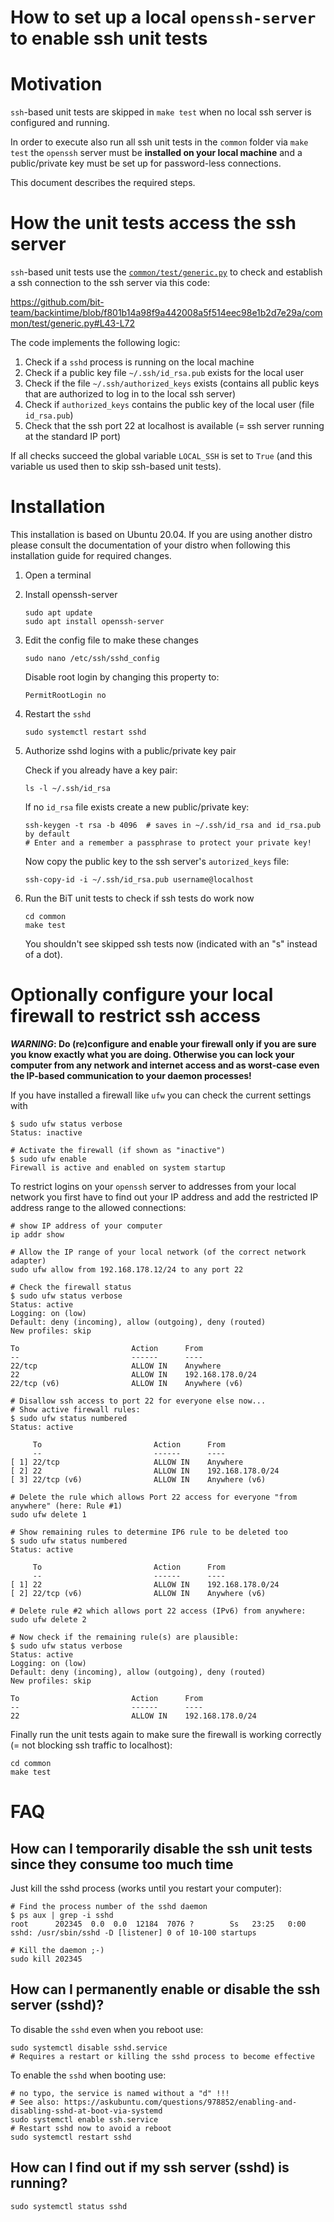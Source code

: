 # How to set up a local `openssh-server` to enable ssh unit tests

# Motivation

`ssh`-based unit tests are skipped in `make test` when no local ssh server
is configured and running.

In order to execute also run all ssh unit tests in the `common` folder
via `make test` the `openssh` server must be **installed on your local machine**
and a public/private key must be set up for password-less connections.

This document describes the required steps.

# How the unit tests access the ssh server

`ssh`-based unit tests use the [`common/test/generic.py`](https://github.com/bit-team/backintime/blob/f801b14a98f9a442008a5f514eec98e1b2d7e29a/common/test/generic.py)
to check and establish a ssh connection to the ssh server via this code:

https://github.com/bit-team/backintime/blob/f801b14a98f9a442008a5f514eec98e1b2d7e29a/common/test/generic.py#L43-L72

The code implements the following logic:

1. Check if a `sshd` process is running on the local machine
2. Check if a public key file `~/.ssh/id_rsa.pub` exists for the local user
3. Check if the file `~/.ssh/authorized_keys` exists (contains all public keys that are authorized to log in to the local ssh server)
4. Check if `authorized_keys` contains the public key of the local user (file `id_rsa.pub`)
5. Check that the ssh port 22 at localhost is available (= ssh server running at the standard IP port)

If all checks succeed the global variable `LOCAL_SSH` is set to `True`
(and this variable us used then to skip ssh-based unit tests).


# Installation

This installation is based on Ubuntu 20.04.
If you are using another distro please consult the documentation
of your distro when following this installation guide for
required changes.


1. Open a terminal

1. Install openssh-server

   ```commandline
   sudo apt update
   sudo apt install openssh-server
   ```
   
1. Edit the config file to make these changes

   ```commandline
   sudo nano /etc/ssh/sshd_config
   ```
   
   Disable root login by changing this property to:

   ```
   PermitRootLogin no
   ```
   
1. Restart the `sshd`

   ```commandline
   sudo systemctl restart sshd
   ```

1. Authorize sshd logins with a public/private key pair

   Check if you already have a key pair:

   ```
   ls -l ~/.ssh/id_rsa
   ```
   
   If no `id_rsa` file exists create a new public/private key:

   ```commandline
   ssh-keygen -t rsa -b 4096  # saves in ~/.ssh/id_rsa and id_rsa.pub by default
   # Enter and a remember a passphrase to protect your private key!
   ```

   Now copy the public key to the ssh server's `autorized_keys` file:

   ```commandline
   ssh-copy-id -i ~/.ssh/id_rsa.pub username@localhost
   ```

1. Run the BiT unit tests to check if ssh tests do work now

   ```commandline
   cd common
   make test
   ```
   
   You shouldn't see skipped ssh tests now (indicated with an "s" instead of a dot).

# Optionally configure your local firewall to restrict ssh access

**_WARNING_: Do (re)configure and enable your firewall only if you are sure
you know exactly what you are doing. Otherwise you can lock your computer
from any network and internet access and as worst-case even the IP-based
communication to your daemon processes!**

If you have installed a firewall like `ufw` you can check the current settings with

```commandline
$ sudo ufw status verbose
Status: inactive

# Activate the firewall (if shown as "inactive")
$ sudo ufw enable
Firewall is active and enabled on system startup
```

To restrict logins on your `openssh` server to addresses from your local network
you first have to find out your IP address and add the restricted
IP address range to the allowed connections:

```commandline
# show IP address of your computer
ip addr show

# Allow the IP range of your local network (of the correct network adapter)
sudo ufw allow from 192.168.178.12/24 to any port 22

# Check the firewall status
$ sudo ufw status verbose
Status: active
Logging: on (low)
Default: deny (incoming), allow (outgoing), deny (routed)
New profiles: skip

To                         Action      From
--                         ------      ----
22/tcp                     ALLOW IN    Anywhere                  
22                         ALLOW IN    192.168.178.0/24          
22/tcp (v6)                ALLOW IN    Anywhere (v6)  

# Disallow ssh access to port 22 for everyone else now...
# Show active firewall rules:
$ sudo ufw status numbered
Status: active

     To                         Action      From
     --                         ------      ----
[ 1] 22/tcp                     ALLOW IN    Anywhere                  
[ 2] 22                         ALLOW IN    192.168.178.0/24          
[ 3] 22/tcp (v6)                ALLOW IN    Anywhere (v6)

# Delete the rule which allows Port 22 access for everyone "from anywhere" (here: Rule #1)
sudo ufw delete 1

# Show remaining rules to determine IP6 rule to be deleted too
$ sudo ufw status numbered
Status: active

     To                         Action      From
     --                         ------      ----
[ 1] 22                         ALLOW IN    192.168.178.0/24          
[ 2] 22/tcp (v6)                ALLOW IN    Anywhere (v6)

# Delete rule #2 which allows port 22 access (IPv6) from anywhere:
sudo ufw delete 2

# Now check if the remaining rule(s) are plausible:
$ sudo ufw status verbose
Status: active
Logging: on (low)
Default: deny (incoming), allow (outgoing), deny (routed)
New profiles: skip

To                         Action      From
--                         ------      ----
22                         ALLOW IN    192.168.178.0/24  
```

Finally run the unit tests again to make sure the firewall is working correctly
(= not blocking ssh traffic to localhost):

   ```commandline
   cd common
   make test
   ```

# FAQ

## How can I temporarily disable the ssh unit tests since they consume too much time

Just kill the sshd process (works until you restart your computer):

```commandline
# Find the process number of the sshd daemon
$ ps aux | grep -i sshd
root      202345  0.0  0.0  12184  7076 ?        Ss   23:25   0:00 sshd: /usr/sbin/sshd -D [listener] 0 of 10-100 startups

# Kill the daemon ;-)
sudo kill 202345
```


## How can I permanently enable or disable the ssh server (sshd)?

To disable the `sshd` even when you reboot use:

```commandline
sudo systemctl disable sshd.service
# Requires a restart or killing the sshd process to become effective
```


To enable the `sshd` when booting use:

```
# no typo, the service is named without a "d" !!!
# See also: https://askubuntu.com/questions/978852/enabling-and-disabling-sshd-at-boot-via-systemd
sudo systemctl enable ssh.service
# Restart sshd now to avoid a reboot
sudo systemctl restart sshd
```


## How can I find out if my ssh server (sshd) is running?

```commandline
sudo systemctl status sshd
```
